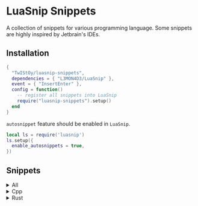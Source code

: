 # LuaSnip Snippets

A collection of snippets for various programming language. Some snippets are
highly inspired by Jetbrain's IDEs.

## Installation

```lua
{
  "TwIStOy/luasnip-snippets",
  dependencies = { "L3MON4D3/LuaSnip" },
  event = { "InsertEnter" },
  config = function()
    -- register all snippets into LuaSnip
    require("luasnip-snippets").setup()
  end
}
```

`autosnippet` feature should be enabled in `LuaSnip`.

```lua
local ls = require('luasnip')
ls.setup({
  enable_autosnippets = true,
})
```

## Snippets

<details>
<summary>All</summary>

#### Normal Snippets

|  Trig   | Desc                               |
| :-----: | ---------------------------------- |
| `todo`  | Expand to linewise `TODO` comment  |
| `fixme` | Expand to linewise `FIXME` comment |
| `note`  | Expand to linewise `NOTE` comment  |

</details>

<details>
<summary>Cpp</summary>

#### Normal Snippets

|    Trig    | Desc                                                                                             | Context Required |
| :--------: | ------------------------------------------------------------------------------------------------ | :--------------: |
|    `fn`    | Expand to lambda function in argument list or function body, otherwise expand to normal function |        No        |
| `\|trans`  | Expand to ranges::views::transform pipe.                                                         |        No        |
| `\|filter` | Expand to ranges::views::filter pipe.                                                            |        No        |
|   `cpo`    | Expand to customize point object.                                                                |        No        |

#### Auto-snippets

|  Trig   | Desc                                                     |       Context Required        |
| :-----: | -------------------------------------------------------- | :---------------------------: |
| `ctor!` | Expand to default constructor                            |           In Class            |
| `dtor!` | Expand to default destructor                             |           In Class            |
|  `cc!`  | Expand to default copy constructor                       |           In Class            |
|  `mv!`  | Expand to default move constructor                       |           In Class            |
| `ncc!`  | Expand to delete copy constructor                        |           In Class            |
| `nmv!`  | Expand to delete move constructor                        |           In Class            |
| `ncm!`  | Expand to delete copy and move constructor               |           In Class            |
| `once`  | Expand to `pragma once` marker at the front of the file. | All lines before are comments |
|  `u8`   | Expand to `uint8_t`.                                     |              No               |
|  `u16`  | Expand to `uint16_t`.                                    |              No               |
|  `u32`  | Expand to `uint32_t`.                                    |              No               |
|  `u64`  | Expand to `uint64_t`.                                    |              No               |
|  `i8`   | Expand to `int8_t`.                                      |              No               |
|  `i16`  | Expand to `int16_t`.                                     |              No               |
|  `i32`  | Expand to `int32_t`.                                     |              No               |
|  `i64`  | Expand to `int64_t`.                                     |              No               |

#### Postfix Snippets

```scheme
[
  (identifier)
  (field_identifier)
] @indent

[
  (call_expression)
  (identifier)
  (template_function)
  (subscript_expression)
  (field_expression)
  (user_defined_literal)
] @any_expr
```

|   Trig    | Desc (placehoder: `?`)                                             | Expr before cursor |
| :-------: | ------------------------------------------------------------------ | :----------------: |
|   `.be`   | Expand to begin and end exprs                                      |     `any_expr`     |
|   `.mv`   | Wraps with `std::move(?)`                                          |     `any_expr`     |
|  `.fwd`   | Wraps with `std::forward<decltype(?)>(?)`                          |     `any_expr`     |
|  `.val`   | Wraps with `std::declval<?>()`                                     |     `any_expr`     |
|   `.dt`   | Wraps with `decltype(?)`                                           |     `any_expr`     |
|   `.uu`   | Wraps with `(void)?`                                               |     `any_expr`     |
|   `.ts`   | Switch indent's coding style between `CamelCase` and `snake_case`. |      `indent`      |
|   `.sc`   | Wraps with `static_cast<>(?)`                                      |     `any_expr`     |
| `.single` | Wraps with `ranges::views::single(?)`                              |     `any_expr`     |

</details>

<details>
<summary>Rust</summary>

#### Postfix Snippets

```scheme
[
  (struct_expression)
  (call_expression)
  (identifier)
  (field_expression)
] @expr

[
  (struct_expression)
  (call_expression)
  (identifier)
  (field_expression)

  (generic_type)
  (scoped_type_identifier)
  (reference_type)
] @expr_or_type
```

|    Trig    | Desc (placehoder: `?`)                                     | Expr before cursor |
| :--------: | ---------------------------------------------------------- | :----------------: |
|   `.rc`    | Wraps with `Rc::new(?)` if expr, `Rc<?>` if type           |   `expr_or_type`   |
|   `.arc`   | Wraps with `Arc::new(?)` if expr, `Arc<?>` if type         |   `expr_or_type`   |
|   `.box`   | Wraps with `Box::new(?)` if expr, `Box<?>` if type         |   `expr_or_type`   |
|   `.mu`    | Wraps with `Mutex::new(?)` if expr, `Mutex<?>` if type     |   `expr_or_type`   |
|   `.rw`    | Wraps with `RwLock::new(?)` if expr, `RwLock<?>` if type   |   `expr_or_type`   |
|  `.cell`   | Wraps with `Cell::new(?)` if expr, `Cell<?>` if type       |   `expr_or_type`   |
| `.refcell` | Wraps with `RefCell::new(?)` if expr, `RefCell<?>` if type |   `expr_or_type`   |
|   `.ref`   | Wraps with `&?`                                            |       `expr`       |
|  `.refm`   | Wraps with `&mut ?`                                        |       `expr`       |
|   `.ok`    | Wraps with `Ok(?)`                                         |       `expr`       |
|   `.err`   | Wraps with `Err(?)`                                        |       `expr`       |
|  `.some`   | Wraps with `Some(?)`                                       |       `expr`       |
| `.println` | Wraps with `println!("{:?}", ?)`                           |       `expr`       |

</details>
